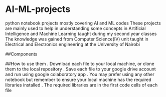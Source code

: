 # AI-ML-projects
python notebook projects mostly covering AI and ML codes
These projects are mainly used to help in understanding some concepts in Artificial Intelligence and Machine Learning taught during my second year classes
The knowledge was gained from Computer Science(IV) unit taught in Electrical and Electronics engineering at the University of Nairobi 

##Components

##How to use them
. Download each file to your local machine, or clone them to the local repository
. Save each file to your google drive account and run using google colaboratory app
. You may prefer using any other notebook but remember to ensure your local machine has the required libraries installed
. The required libraries are in the first code cells of each file
